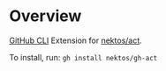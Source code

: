 # Overview

[GitHub CLI](https://docs.github.com/en/github-cli/github-cli/about-github-cli) Extension for [nektos/act](https://github.com/nektos/act).

To install, run: `gh install nektos/gh-act`
